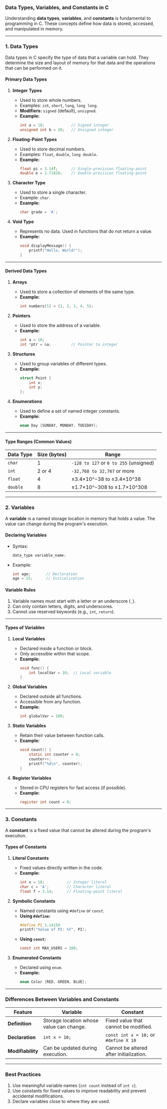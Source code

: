 ### **Data Types, Variables, and Constants in C**

Understanding **data types**, **variables**, and **constants** is fundamental to programming in C. These concepts define how data is stored, accessed, and manipulated in memory.

---

### **1. Data Types**
Data types in C specify the type of data that a variable can hold. They determine the size and layout of memory for that data and the operations that can be performed on it.

#### **Primary Data Types**
1. **Integer Types**  
   - Used to store whole numbers.
   - Examples: `int`, `short`, `long`, `long long`.
   - **Modifiers:** `signed` (default), `unsigned`.  
   - **Example:**
     ```c
     int a = 10;            // Signed integer
     unsigned int b = 20;   // Unsigned integer
     ```

2. **Floating-Point Types**  
   - Used to store decimal numbers.  
   - Examples: `float`, `double`, `long double`.  
   - **Example:**
     ```c
     float pi = 3.14f;      // Single-precision floating-point
     double e = 2.71828;    // Double-precision floating-point
     ```

3. **Character Type**  
   - Used to store a single character.
   - Example: `char`.  
   - **Example:**
     ```c
     char grade = 'A';
     ```

4. **Void Type**  
   - Represents no data. Used in functions that do not return a value.  
   - **Example:**
     ```c
     void displayMessage() {
         printf("Hello, World!");
     }
     ```

---

#### **Derived Data Types**
1. **Arrays**  
   - Used to store a collection of elements of the same type.
   - **Example:**
     ```c
     int numbers[5] = {1, 2, 3, 4, 5};
     ```

2. **Pointers**  
   - Used to store the address of a variable.  
   - **Example:**
     ```c
     int a = 10;
     int *ptr = &a;         // Pointer to integer
     ```

3. **Structures**  
   - Used to group variables of different types.
   - **Example:**
     ```c
     struct Point {
         int x;
         int y;
     };
     ```

4. **Enumerations**  
   - Used to define a set of named integer constants.
   - **Example:**
     ```c
     enum Day {SUNDAY, MONDAY, TUESDAY};
     ```

---

#### **Type Ranges (Common Values)**

| **Data Type**     | **Size (bytes)** | **Range**                                |
|--------------------|------------------|------------------------------------------|
| `char`            | 1                | `-128 to 127` or `0 to 255` (unsigned)   |
| `int`             | 2 or 4           | `-32,768 to 32,767` or more             |
| `float`           | 4                | ±3.4×10^−38 to ±3.4×10^38               |
| `double`          | 8                | ±1.7×10^−308 to ±1.7×10^308             |

---

### **2. Variables**
A **variable** is a named storage location in memory that holds a value. The value can change during the program's execution.

#### **Declaring Variables**
- Syntax:  
  ```c
  data_type variable_name;
  ```
- Example:
  ```c
  int age;       // Declaration
  age = 25;      // Initialization
  ```

#### **Variable Rules**
1. Variable names must start with a letter or an underscore (`_`).
2. Can only contain letters, digits, and underscores.
3. Cannot use reserved keywords (e.g., `int`, `return`).

---

#### **Types of Variables**
1. **Local Variables**  
   - Declared inside a function or block.
   - Only accessible within that scope.  
   - **Example:**
     ```c
     void func() {
         int localVar = 10;  // Local variable
     }
     ```

2. **Global Variables**  
   - Declared outside all functions.
   - Accessible from any function.  
   - **Example:**
     ```c
     int globalVar = 100;
     ```

3. **Static Variables**  
   - Retain their value between function calls.  
   - **Example:**
     ```c
     void count() {
         static int counter = 0;
         counter++;
         printf("%d\n", counter);
     }
     ```

4. **Register Variables**  
   - Stored in CPU registers for fast access (if possible).  
   - **Example:**
     ```c
     register int count = 0;
     ```

---

### **3. Constants**
A **constant** is a fixed value that cannot be altered during the program's execution.

#### **Types of Constants**
1. **Literal Constants**  
   - Fixed values directly written in the code.  
   - **Example:**
     ```c
     int x = 10;          // Integer literal
     char c = 'A';        // Character literal
     float f = 3.14;      // Floating-point literal
     ```

2. **Symbolic Constants**  
   - Named constants using `#define` or `const`.
   - **Using `#define`:**
     ```c
     #define PI 3.14159
     printf("Value of PI: %f", PI);
     ```
   - **Using `const`:**
     ```c
     const int MAX_USERS = 100;
     ```

3. **Enumerated Constants**  
   - Declared using `enum`.
   - **Example:**
     ```c
     enum Color {RED, GREEN, BLUE};
     ```

---

### **Differences Between Variables and Constants**

| **Feature**     | **Variable**                                | **Constant**                               |
|------------------|--------------------------------------------|-------------------------------------------|
| **Definition**   | Storage location whose value can change.   | Fixed value that cannot be modified.      |
| **Declaration**  | `int x = 10;`                              | `const int x = 10;` or `#define X 10`     |
| **Modifiability**| Can be updated during execution.           | Cannot be altered after initialization.   |

---

### **Best Practices**
1. Use meaningful variable names (`int count` instead of `int c`).
2. Use constants for fixed values to improve readability and prevent accidental modifications.
3. Declare variables close to where they are used.

